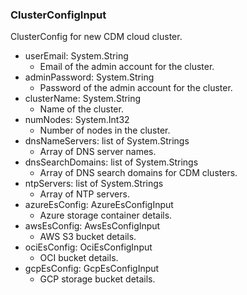 ### ClusterConfigInput
ClusterConfig for new CDM cloud cluster.

- userEmail: System.String
  - Email of the admin account for the cluster.
- adminPassword: System.String
  - Password of the admin account for the cluster.
- clusterName: System.String
  - Name of the cluster.
- numNodes: System.Int32
  - Number of nodes in the cluster.
- dnsNameServers: list of System.Strings
  - Array of DNS server names.
- dnsSearchDomains: list of System.Strings
  - Array of DNS search domains for CDM clusters.
- ntpServers: list of System.Strings
  - Array of NTP servers.
- azureEsConfig: AzureEsConfigInput
  - Azure storage container details.
- awsEsConfig: AwsEsConfigInput
  - AWS S3 bucket details.
- ociEsConfig: OciEsConfigInput
  - OCI bucket details.
- gcpEsConfig: GcpEsConfigInput
  - GCP storage bucket details.
